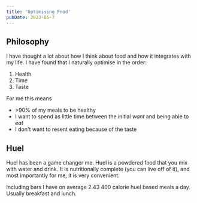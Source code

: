 ```yaml
---
title: 'Optimising Food'
pubDate: 2023-05-7
---
```


## Philosophy

I have thought a lot about how I think about food and how it integrates with my life. I have found that I naturally optimise in the order:

1. Health
2. Time
3. Taste

For me this means

- \>90% of my meals to be healthy
- I want to spend as little time between the initial _want_ and being able to _eat_
- I don't want to resent eating because of the taste

## Huel

Huel has been a game changer me. Huel is a powdered food that you mix with water and drink. It is nutritionally complete (you can live off of it), and most importantly for me, it is very convenient.

Including bars I have on average 2.43 400 calorie huel based meals a day. Usually breakfast and lunch.

